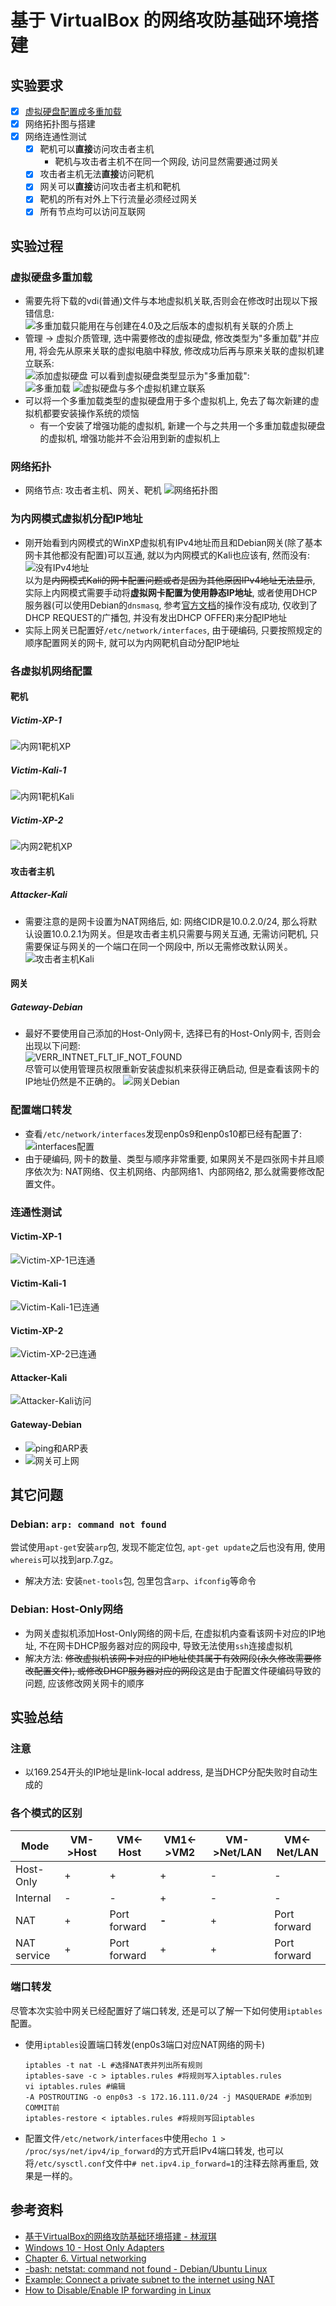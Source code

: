 # 基于 VirtualBox 的网络攻防基础环境搭建
## 实验要求
- [x] [虚拟硬盘配置成多重加载](#虚拟硬盘多重加载)
- [x] 网络拓扑图与搭建
- [x] 网络连通性测试
  - [x] 靶机可以**直接**访问攻击者主机
    - 靶机与攻击者主机不在同一个网段, 访问显然需要通过网关
  - [x] 攻击者主机无法**直接**访问靶机
  - [x] 网关可以**直接**访问攻击者主机和靶机
  - [x] 靶机的所有对外上下行流量必须经过网关
  - [x] 所有节点均可以访问互联网
## 实验过程
### 虚拟硬盘多重加载
- 需要先将下载的vdi(普通)文件与本地虚拟机关联,否则会在修改时出现以下报错信息:<br>
  ![多重加载只能用在与创建在4.0及之后版本的虚拟机有关联的介质上](img/errorMessage-1.jpg)
- 管理 -> 虚拟介质管理, 选中需要修改的虚拟硬盘, 修改类型为"多重加载"并应用, 将会先从原来关联的虚拟电脑中释放, 修改成功后再与原来关联的虚拟机建立联系:<br>
  ![添加虚拟硬盘](img/addVdi.jpg)
  可以看到虚拟硬盘类型显示为"多重加载":<br>
  ![多重加载](img/multiattach.jpg)
  ![虚拟硬盘与多个虚拟机建立联系](img/multiAttach.png)
- 可以将一个多重加载类型的虚拟硬盘用于多个虚拟机上, 免去了每次新建的虚拟机都要安装操作系统的烦恼
  - 有一个安装了增强功能的虚拟机, 新建一个与之共用一个多重加载虚拟硬盘的虚拟机, 增强功能并不会沿用到新的虚拟机上
### 网络拓扑
- 网络节点: 攻击者主机、网关、靶机
  ![网络拓扑图](img/topology.png)
### 为内网模式虚拟机分配IP地址
- 刚开始看到内网模式的WinXP虚拟机有IPv4地址而且和Debian网关(除了基本网卡其他都没有配置)可以互通, 就以为内网模式的Kali也应该有, 然而没有:<br>
  ![没有IPv4地址](img/NoIPv4.png)<br>
  以为是~~内网模式Kali的网卡配置问题或者是因为其他原因IPv4地址无法显示~~, 实际上内网模式需要手动将**虚拟网卡配置为使用静态IP地址**, 或者使用DHCP服务器(可以使用Debian的`dnsmasq`, 参考[官方文档](https://wiki.debian.org/dnsmasq#Basic_DHCP_Setup)的操作没有成功, 仅收到了DHCP REQUEST的广播包, 并没有发出DHCP OFFER)来分配IP地址
- 实际上网关已配置好`/etc/network/interfaces`, 由于硬编码, 只要按照规定的顺序配置网关的网卡, 就可以为内网靶机自动分配IP地址
### 各虚拟机网络配置
#### 靶机
##### Victim-XP-1
<!-- ![内网1靶机XP](img/victim-xp-1-network.png) -->
![内网1靶机XP](img/victim-xp-1-network2.png)
##### Victim-Kali-1
<!-- ![内网1靶机Kali](img/victim-kali-1-network.png) -->
![内网1靶机Kali](img/victim-kali-1-network2.png)
##### Victim-XP-2
![内网2靶机XP](img/victim-xp-2-network.png)
#### 攻击者主机
##### Attacker-Kali
- 需要注意的是网卡设置为NAT网络后, 如: 网络CIDR是10.0.2.0/24, 那么将默认设置10.0.2.1为网关。但是攻击者主机只需要与网关互通, 无需访问靶机, 只需要保证与网关的一个端口在同一个网段中, 所以无需修改默认网关。
![攻击者主机Kali](img/attacker-kali-network.png)
#### 网关
##### Gateway-Debian
- 最好不要使用自己添加的Host-Only网卡, 选择已有的Host-Only网卡, 否则会出现以下问题:<br>
  ![VERR_INTNET_FLT_IF_NOT_FOUND](img/hostOnlyError.png)
  <br>尽管可以使用管理员权限重新安装虚拟机来获得正确启动, 但是查看该网卡的IP地址仍然是不正确的。
![网关Debian](img/gateway-debian-network.png)
### 配置端口转发
<!-- - 重启Debian后查看iptables发现内网2的靶机竟然已经自动加入了！查看该靶机发现所有网络配置都是自动获得的, 但是内网1的靶机却不能做到。 查看/etc/network/interfaces配置文件发现两者的规则是不同的:<br>
  ![两个内网不同规则](img/difRule.png)<br>
- 如果没有在网关上配置 DNS 服务器，Internal 模式主机的 DNS 解需要外部 DNS 服务器。网关只要能实现 DNS 流量的正常 NAT 即可确保 Internal 模式主机的 DNS 解析。
- iptables.rules配置如下:<br>
  ![iptables.rules](img/iptablesRules.png) -->
- 查看`/etc/network/interfaces`发现enp0s9和enp0s10都已经有配置了:<br>
  ![interfaces配置](img/network-interfaces.png)
- 由于硬编码, 网卡的数量、类型与顺序非常重要, 如果网关不是四张网卡并且顺序依次为: NAT网络、仅主机网络、内部网络1、内部网络2, 那么就需要修改配置文件。
### 连通性测试
#### Victim-XP-1
![Victim-XP-1已连通](img/victim-XP-1-vis.png)
#### Victim-Kali-1
![Victim-Kali-1已连通](img/victim-Kali-1-vis.png)
#### Victim-XP-2
![Victim-XP-2已连通](img/victim-XP-2-vis.png)
#### Attacker-Kali
![Attacker-Kali访问](img/attacker-kali-vis.png)
#### Gateway-Debian
- ![ping和ARP表](img/GWvis.png)
- ![网关可上网](img/gateway-Debian-vis.png)
## 其它问题
### Debian: `arp: command not found`
尝试使用`apt-get`安装`arp`包, 发现不能定位包, `apt-get update`之后也没有用, 使用`whereis`可以找到arp.7.gz。
- 解决方法: 安装`net-tools`包, 包里包含`arp`、`ifconfig`等命令
### Debian: Host-Only网络
- 为网关虚拟机添加Host-Only网络的网卡后, 在虚拟机内查看该网卡对应的IP地址, 不在网卡DHCP服务器对应的网段中, 导致无法使用`ssh`连接虚拟机
- 解决方法: ~~修改虚拟机该网卡对应的IP地址使其属于有效网段(永久修改需要修改配置文件), 或修改DHCP服务器对应的网段~~这是由于配置文件硬编码导致的问题, 应该修改网关网卡的顺序
## 实验总结
### 注意
- 以169.254开头的IP地址是link-local address, 是当DHCP分配失败时自动生成的
### 各个模式的区别
Mode|VM->Host|VM<-Host|VM1<->VM2|VM->Net/LAN|VM<-Net/LAN
-|-|-|-|-|-
Host-Only|+|+|+|-|-
Internal|-|-|+|-|-
NAT|+|Port forward|**-**|+|Port forward
NAT service|+|Port forward|+|+|Port forward
### 端口转发
尽管本次实验中网关已经配置好了端口转发, 还是可以了解一下如何使用`iptables`配置。
- 使用`iptables`设置端口转发(enp0s3端口对应NAT网络的网卡)
  ```
  iptables -t nat -L #选择NAT表并列出所有规则
  iptables-save -c > iptables.rules #将规则写入iptables.rules
  vi iptables.rules #编辑
  -A POSTROUTING -o enp0s3 -s 172.16.111.0/24 -j MASQUERADE #添加到COMMIT前
  iptables-restore < iptables.rules #将规则写回iptables
  ```
- 配置文件`/etc/network/interfaces`中使用`echo 1 > /proc/sys/net/ipv4/ip_forward`的方式开启IPv4端口转发, 也可以将`/etc/sysctl.conf`文件中`# net.ipv4.ip_forward=1`的注释去除再重启, 效果是一样的。
## 参考资料
- [基于VirtualBox的网络攻防基础环境搭建 - 林淑琪](https://github.com/CUCCS/2018-NS-Public-jckling/blob/master/ns-0x01/%E5%9F%BA%E4%BA%8EVirtualBox%E7%9A%84%E7%BD%91%E7%BB%9C%E6%94%BB%E9%98%B2%E5%9F%BA%E7%A1%80%E7%8E%AF%E5%A2%83%E6%90%AD%E5%BB%BA.md)
- [Windows 10 - Host Only Adapters](https://forums.virtualbox.org/viewtopic.php?f=6&t=94277)
- [Chapter 6. Virtual networking](https://www.virtualbox.org/manual/ch06.html#network_nat)
- [-bash: netstat: command not found - Debian/Ubuntu Linux](https://linuxconfig.org/bash-netstat-command-not-found-debian-ubuntu-linux)
- [Example: Connect a private subnet to the internet using NAT](https://www.karlrupp.net/en/computer/nat_tutorial)
- [How to Disable/Enable IP forwarding in Linux](https://linuxconfig.org/how-to-turn-on-off-ip-forwarding-in-linux)